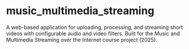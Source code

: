 # music_multimedia_streaming
A web-based application for uploading, processing, and streaming short videos with configurable audio and video filters. Built for the Music and Multimedia Streaming over the Internet course project (2025).
